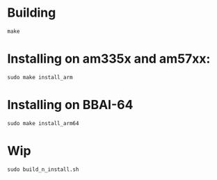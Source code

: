 # Building

```
make
```

# Installing on am335x and am57xx:

```
sudo make install_arm
```

# Installing on BBAI-64

```
sudo make install_arm64
```

# Wip

```
sudo build_n_install.sh
```
